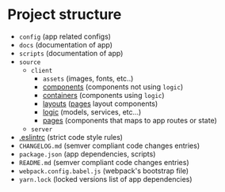 # Project structure

* `config` (app related configs)
* `docs` (documentation of app)
* `scripts` (documentation of app)
* `source`
  * `client`
    * `assets` (images, fonts, etc..)
    * [components](components.md) (components not using `logic`)
    * [containers](containers.md) (components using `logic`)
    * [layouts](layouts.md) ([pages](pages.md) layout components)
    * [logic](logic.md) (models, services, etc...)
    * [pages](pages.md) (components that maps to app routes or state)
  * `server`
* [.eslintrc](code-style) (strict code style rules)
* `CHANGELOG.md` (semver compliant code changes entries)
* `package.json` (app dependencies, scripts)
* `README.md` (semver compliant code changes entries)
* `webpack.config.babel.js` (webpack's bootstrap file)
* `yarn.lock` (locked versions list of app dependencies)
